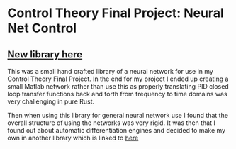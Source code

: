 # Control Theory Final Project: Neural Net Control

## [New library here](https://github.com/Dmarcano/autograd_rs)

This was a small hand crafted library of a neural network for use in my Control Theory Final Project. In the end for my project I ended up creating a small Matlab network rather than use this as properly translating PID closed loop transfer functions back and forth from frequency to time domains was very challenging in pure Rust. 

Then when using this library for general neural network use I found that the overall structure of using the networks was very rigid.
It was then that I found out about automatic differentiation engines and decided to make my own in another library which is linked to [here](https://github.com/Dmarcano/autograd_rs)